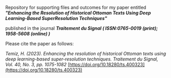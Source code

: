 Repository for supporting files and outcomes for my paper entitled ___"Enhancing the Resolution of Historical Ottoman Texts Using Deep Learning-Based SuperResolution Techniques"___ 

published in the journal ___Traitement du Signal ( ISSN:0765-0019 (print); 1958-5608 (online) )___

Please cite the paper as follows:


*Temiz, H. (2023). Enhancing the resolution of historical Ottoman texts using deep learning-based super-resolution techniques. Traitement du Signal, Vol. 40, No. 3, pp. 1075-1082* 
[https://doi.org/10.18280/ts.400323](https://doi.org/10.18280/ts.400323)

